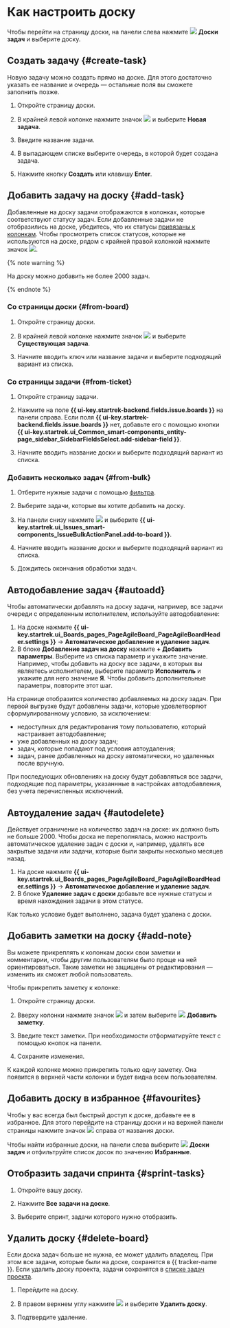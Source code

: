 # Как настроить доску

Чтобы перейти на страницу доски, на панели слева нажмите ![](../../_assets/tracker/svg/boards.svg)&nbsp;**Доски задач** и выберите доску.

## Создать задачу {#create-task}

Новую задачу можно создать прямо на доске. Для этого достаточно указать ее название и очередь — остальные поля вы сможете заполнить позже.

1. Откройте страницу доски.

1. В крайней левой колонке нажмите значок ![](../../_assets/tracker/svg/add-task.svg) и выберите **Новая задача**.

1. Введите название задачи.

1. В выпадающем списке выберите очередь, в которой будет создана задача.

1. Нажмите кнопку **Создать** или клавишу **Enter**.

## Добавить задачу на доску {#add-task}

Добавленные на доску задачи отображаются в колонках, которые соответствуют статусу задач. Если добавленные задачи не отобразились на доске, убедитесь, что их статусы [привязаны к колонкам](agile-new-columns.md). Чтобы просмотреть список статусов, которые не используются на доске, рядом с крайней правой колонкой нажмите значок ![](../../_assets/tracker/svg/unused-status.svg).

{% note warning %}

На доску можно добавить не более 2000 задач.

{% endnote %}

### Со страницы доски {#from-board}

1. Откройте страницу доски.

1. В крайней левой колонке нажмите значок ![](../../_assets/tracker/svg/add-task.svg) и выберите **Существующая задача**.

1. Начните вводить ключ или название задачи и выберите подходящий вариант из списка. 

### Со страницы задачи {#from-ticket}

1. Откройте страницу задачи.

1. Нажмите на поле **{{ ui-key.startrek-backend.fields.issue.boards }}** на панели справа. Если поля **{{ ui-key.startrek-backend.fields.issue.boards }}** нет, добавьте его с помощью кнопки **{{ ui-key.startrek.ui_Common_smart-components_entity-page_sidebar_SidebarFieldsSelect.add-sidebar-field }}**.

1. Начните вводить название доски и выберите подходящий вариант из списка.

### Добавить несколько задач {#from-bulk}

1. Отберите нужные задачи с помощью [фильтра](../user/create-filter.md).

1. Выберите задачи, которые вы хотите добавить на доску.

1. На панели снизу нажмите ![](../../_assets/horizontal-ellipsis.svg) и выберите **{{ ui-key.startrek.ui_Issues_smart-components_IssueBulkActionPanel.add-to-board }}**.

1. Начните вводить название доски и выберите подходящий вариант из списка. 

1. Дождитесь окончания обработки задач.

## Автодобавление задач {#autoadd}

Чтобы автоматически добавлять на доску задачи, например, все задачи очереди с определенным исполнителем, используйте автодобавление:

1. На доске нажмите **{{ ui-key.startrek.ui_Boards_pages_PageAgileBoard_PageAgileBoardHeader.settings }}** → **Автоматическое добавление и удаление задач**.
1. В блоке **Добавление задач на доску** нажмите **+ Добавить параметры**. Выберите из списка параметр и укажите значение. Например, чтобы добавить на доску все задачи, в которых вы являетесь исполнителем, выберите параметр **Исполнитель** и укажите для него значение **Я**. Чтобы добавить дополнительные параметры, повторите этот шаг.

На странице отобразится количество добавляемых на доску задач. При первой выгрузке будут добавлены задачи, которые удовлетворяют сформулированному условию, за исключением:

- недоступных для редактирования тому пользователю, который настраивает автодобавление;
- уже добавленных на доску задач;
- задач, которые попадают под условия автоудаления;
- задач, ранее добавленных на доску автоматически, но удаленных после вручную.

При последующих обновлениях на доску будут добавляться все задачи, подходящие под параметры, указаннные в настройках автодобавления, без учета перечисленных исключений.

## Автоудаление задач {#autodelete}

Действует ограничение на количество задач на доске: их должно быть не больше 2000. Чтобы доска не переполнялась, можно настроить автоматическое удаление задач с доски и, например, удалять все закрытые задачи или задачи, которые были закрыты несколько месяцев назад.

1. На доске нажмите **{{ ui-key.startrek.ui_Boards_pages_PageAgileBoard_PageAgileBoardHeader.settings }}** → **Автоматическое добавление и удаление задач**.
1. В блоке **Удаление задач с доски** добавьте все нужные статусы и время нахождения задачи в этом статусе.

Как только условие будет выполнено, задача будет удалена с доски.

## Добавить заметки на доску {#add-note}

Вы можете прикреплять к колонкам доски свои заметки и комментарии, чтобы другим пользователям было проще на ней ориентироваться. Такие заметки не защищены от редактирования — изменить их сможет любой пользователь.

Чтобы прикрепить заметку к колонке:

1. Откройте страницу доски.

1. Вверху колонки нажмите значок ![](../../_assets/tracker/svg/actions.svg) и затем выберите ![](../../_assets/tracker/svg/icon-note.svg)&nbsp;**Добавить заметку**.

1. Введите текст заметки. При необходимости отформатируйте текст с помощью кнопок на панели.

1. Сохраните изменения.

К каждой колонке можно прикрепить только одну заметку. Она появится в верхней части колонки и будет видна всем пользователям.

## Добавить доску в избранное {#favourites}

Чтобы у вас всегда был быстрый доступ к доске, добавьте ее в избранное. Для этого перейдите на страницу доски и на верхней панели страницы нажмите значок ![](../../_assets/tracker/svg/favourites.svg) справа от названия доски. 

Чтобы найти избранные доски, на панели слева выберите ![](../../_assets/tracker/svg/boards.svg)&nbsp;**Доски задач** и отфильтруйте список досок по значению **Избранные**.

## Отобразить задачи спринта {#sprint-tasks}

1. Откройте вашу доску.

1. Нажмите **Все задачи на доске**.

1. Выберите спринт, задачи которого нужно отобразить.

## Удалить доску {#delete-board}

Если доска задач больше не нужна, ее может удалить владелец. При этом все задачи, которые были на доске, сохранятся в {{ tracker-name }}. Если удалить доску проекта, задачи сохранятся в [списке задач проекта](project-list.md).

1. Перейдите на доску.

1. В правом верхнем углу нажмите ![](../../_assets/horizontal-ellipsis.svg) и выберите **Удалить доску**.

1. Подтвердите удаление.

